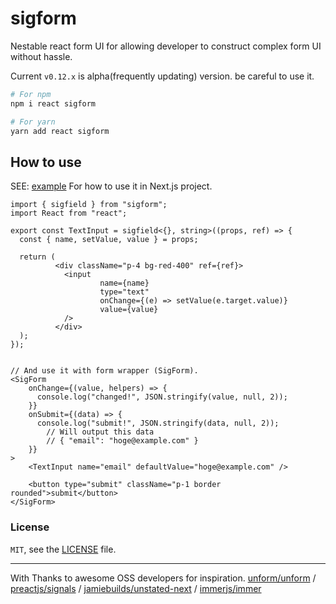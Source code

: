 # sigform

Nestable react form UI for allowing developer to construct complex form UI without hassle.

Current `v0.12.x` is alpha(frequently updating) version. be careful to use it.

```bash
# For npm
npm i react sigform

# For yarn
yarn add react sigform
```

## How to use

SEE: [example](example/src/pages/index.tsx) For how to use it in Next.js project.

```tsx
import { sigfield } from "sigform";
import React from "react";

export const TextInput = sigfield<{}, string>((props, ref) => {
  const { name, setValue, value } = props;

  return (
          <div className="p-4 bg-red-400" ref={ref}>
            <input
                    name={name}
                    type="text"
                    onChange={(e) => setValue(e.target.value)}
                    value={value}
            />
          </div>
  );
});


// And use it with form wrapper (SigForm).
<SigForm
    onChange={(value, helpers) => {
      console.log("changed!", JSON.stringify(value, null, 2));
    }}
    onSubmit={(data) => {
      console.log("submit!", JSON.stringify(data, null, 2));
        // Will output this data
        // { "email": "hoge@example.com" }
    }}
>
    <TextInput name="email" defaultValue="hoge@example.com" />

    <button type="submit" className="p-1 border rounded">submit</button>
</SigForm>
```

### License

`MIT`, see the [LICENSE](LICENSE) file.

----

With Thanks to awesome OSS developers for inspiration. [unform/unform](https://github.com/unform/unform) / [preactjs/signals](https://github.com/preactjs/signals) / [jamiebuilds/unstated-next](https://github.com/jamiebuilds/unstated-next/tree/master) / [immerjs/immer](https://github.com/immerjs/immer)